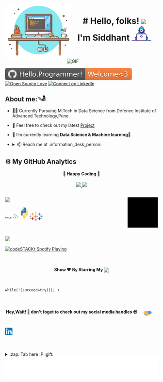 <img align="left" height="180px" src="https://github.com/ynpreet/Ynpreet/blob/main/images/Capture.png" alt="image" />

<img align="right" alt="GIF"  width="300px" src="https://github.com/sid1hant/sid1hant/images/giphy.webp" />


<h1 align="center"># Hello, folks! <img src="https://github.com/sid1hant/sid1hant/images/wave.gif" width="30px"><br> I'm Siddhant    
<img src="https://github.com/sid1hant/sid1hant/blob/main/images/Developer.gif" width="65px"></h1><br><br>
<!--  <center><a href="https://www.linkedin.com/in/anikethsukhtankar/">
  <img align="center" alt="Aniketh's LinkedIn" width="22px" src="https://cdn.jsdelivr.net/npm/simple-icons@v3/icons/linkedin.svg" />
<a href="https://www.facebook.com/thegoanguy/">
  <img align="center" alt="Aniketh's Instagram" width="22px" src="https://cdn.jsdelivr.net/npm/simple-icons@v3/icons/facebook.svg" />
</a>
  </center>
<br> -->


[![Hello programmer Welcome to my profile](https://github.com/sid1hant/sid1hant/blob/main/images/Hello%2CProgrammer!-Welcome_3-orange.svg)](https://github.com/sid1hant)  [![Open Source Love](https://badges.frapsoft.com/os/v2/open-source.svg?v=103)](https://github.com/sid1hant)  [![Connect on LinkedIn](https://img.shields.io/badge/--linkedin?label=LinkedIn&logo=LinkedIn&style=social)](https://www.linkedin.com/in/siddhant-singh-a410b1b3/)

<!-- <br><br>
<br><img align="right" alt="GIF" src="https://i.pinimg.com/originals/e4/26/70/e426702edf874b181aced1e2fa5c6cde.gif" />
 -->
## About me:<img src="https://github.com/sid1hant/sid1hant/blob/main/images/68747470733a2f2f6d656469612e67697068792e636f6d2f6d656469612f57556c706c634d704f43456d5447427442572f67697068792e676966.gif" width="30"> 

- 🧑‍🎓 Currently Pursuing M.Tech in Data Science from  Defence Institute of Advanced Technology,Pune
 

- 🔭 Feel free to check out my latest [Project](https://github.com/sid1hant/Reddit-Upvotes-Prediction)

- 🌱 I’m currently learning **Data Science & Machine learning🤩**
 

- <details> <summary> 📫 Reach me at :information_desk_person: </summary><a href="mailto:siddhant99singh@gmail.com"> <img src="https://github.com/sid1hant/sid1hant/blob/main/images/gmail.png" width="22px"/> </a><a href="https://wa.me/918218707132" target="blank"><img align="center" src="https://github.com/sid1hant/sid1hant/blob/main/images/5ae21cc526c97415d3213554.png" width="40x" /></a>
</details>


## :gear: My GitHub Analytics
<div align="center">
  <h4> 
    🏃 Happy Coding 🏃 
  </h4>
</div>
<p align="center">
  <a href="https://github.com/sid1hant">
    <img height="180em" src="https://github-readme-stats.vercel.app/api?username=sid1hant&count_private=true&theme=algolia&hide_border=true&show_icons=true&include_all_commits=true"/>
    <img height="180em" src="https://github-readme-stats.vercel.app/api/top-langs/?username=sid1hant&theme=algolia&hide_border=true&langs_count=9&layout=compact"/>
  </a>
</p>


<br>

<img height="25" src="https://github.com/sid1hant/sid1hant/blob/main/images/Languages%20and%20%20tools-%20%F0%9F%93%9A-green.svg" />
<img align="right" alt="GIF"  width="100px" src="https://github.com/sid1hant/sid1hant/blob/main/images/giphy%20(1).gif" />
<p align="left"><img src="https://github.com/sid1hant/sid1hant/blob/main/images/mysql-original-wordmark.svg" alt="mysql" width="45" height="30"/>  <img src="https://github.com/sid1hant/sid1hant/blob/main/images/python-original.svg" alt="python" width="30" height="45"/><img src="https://github.com/sid1hant/sid1hant/blob/main/images/tableau-software.svg" width="45" height="30"/>  
 </p>
 

<br>



<br>
<img height="27" src="https://github.com/sid1hant/sid1hant/blob/main/images/Spotify%20Playing%20-%20%F0%9F%8E%A7-yellow.svg" />

[<img src="https://now-playing-codestackr.vercel.app/api/spotify-playing" alt="codeSTACKr Spotify Playing" width="350" />](https://open.spotify.com/artist/1Xyo4u8uXC1ZmMpatF05PJ)

<br>

<h4 align="center">Show ❤️ By Starring My <a href='https://github.com/sid1hant'><img align='center'  height="22" src="https://github.com/sid1hant/sid1hant/blob/main/images/Repos!%F0%9F%98%8A-purple.svg" /></a></h4>

<br>


```python3
while(!(succeed=try()); )
```
<br>
 <h4 align="center">Hey,Wait! 👋 don't foget to check out my social media handles 😎<img align="center" src="https://github.com/sid1hant/sid1hant/blob/main/images/Handshake.gif" height="30px"></h4> <br>

<a href="https://www.linkedin.com/in/siddhant-singh-a410b1b3/">
  <img align="left" src="https://github.com/sid1hant/sid1hant/blob/main/images/Linkedin%20(1).svg" alt="kushal's linkedin" width="24px" />
</a>  
 


<br><br><br>

<details>
  <summary>:zap: Tab here :P :gift:</summary>
<p align="center"><img src="https://github.com/sid1hant/sid1hant/blob/main/images/tenor.gif" width="50"></p> 
  <img align="right" src="https://github.com/sid1hant/sid1hant/blob/main/images/89112043-60fe4d80-d412-11ea-920f-aa722997007a.gif" alt="Coder GIF" width="150" height="100">
</details>  
<img align='center'  height="70" alt="Thanks" width="100%" src="https://github.com/sid1hant/sid1hant/blob/main/images/marquee.svg"/> 

